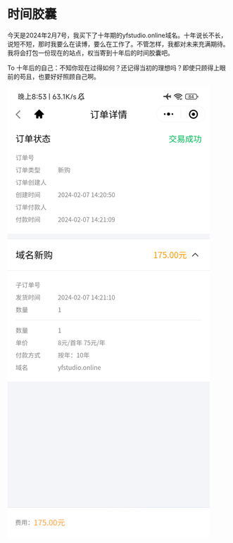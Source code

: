 # 时间胶囊

今天是2024年2月7号，我买下了十年期的yfstudio.online域名。十年说长不长，说短不短，那时我要么在读博，要么在工作了。不管怎样，我都对未来充满期待。我将会打包一份现在的站点，权当寄到十年后的时间胶囊吧。

To 十年后的自己：不知你现在过得如何？还记得当初的理想吗？即使只顾得上眼前的苟且，也要好好照顾自己啊。

![2024.02.07](../../assets/pics/Time%20Pill/2024.02.07.png)